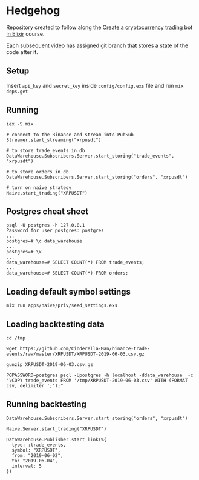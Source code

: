 # Hedgehog

Repository created to follow along the [Create a cryptocurrency trading bot in Elixir](https://www.youtube.com/playlist?list=PLxsE19GnjC5Nv1CbeKOiS5YqGqw35aZFJ) course.

Each subsequent video has assigned git branch that stores a state of the code after it.

## Setup

Insert `api_key` and `secret_key` inside `config/config.exs` file and run `mix deps.get` 

## Running

```
iex -S mix

# connect to the Binance and stream into PubSub
Streamer.start_streaming("xrpusdt")

# to store trade_events in db
DataWarehouse.Subscribers.Server.start_storing("trade_events", "xrpusdt")

# to store orders in db
DataWarehouse.Subscribers.Server.start_storing("orders", "xrpusdt")

# turn on naive strategy
Naive.start_trading("XRPUSDT")
```

## Postgres cheat sheet

```
psql -U postgres -h 127.0.0.1
Password for user postgres: postgres
...
postgres=# \c data_warehouse
...
postgres=# \x
...
data_warehouse=# SELECT COUNT(*) FROM trade_events;
...
data_warehouse=# SELECT COUNT(*) FROM orders;
```

## Loading default symbol settings  

```
mix run apps/naive/priv/seed_settings.exs
```

## Loading backtesting data

```
cd /tmp

wget https://github.com/Cinderella-Man/binance-trade-events/raw/master/XRPUSDT/XRPUSDT-2019-06-03.csv.gz

gunzip XRPUSDT-2019-06-03.csv.gz

PGPASSWORD=postgres psql -Upostgres -h localhost -ddata_warehouse  -c "\COPY trade_events FROM '/tmp/XRPUSDT-2019-06-03.csv' WITH (FORMAT csv, delimiter ';');"

```

## Running backtesting

```
DataWarehouse.Subscribers.Server.start_storing("orders", "xrpusdt")

Naive.Server.start_trading("XRPUSDT")

DataWarehouse.Publisher.start_link(%{
  type: :trade_events,
  symbol: "XRPUSDT",
  from: "2019-06-02",
  to: "2019-06-04",
  interval: 5
})
```